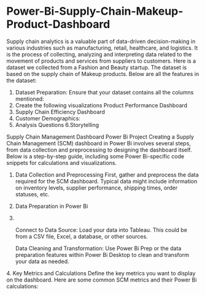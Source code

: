 # Power-Bi-Supply-Chain-Makeup-Product-Dashboard
Supply chain analytics is a valuable part of data-driven decision-making in various industries such as manufacturing, retail, healthcare, and logistics. It is the process of collecting, analyzing and interpreting
data related to the movement of products and services from suppliers to customers.
Here is a dataset we collected from a Fashion and Beauty startup. The dataset is based on the supply chain of Makeup products. Below are all the features in the dataset:

1. Dataset Preparation:
    Ensure that your dataset contains all the columns mentioned:
2. Create the following visualizations
Product Performance Dashboard
3. Supply Chain Efficiency Dashboard
4. Customer Demographics:
5. Analysis Questions
6.Storytelling

Supply Chain Management Dashboard Power Bi Project Creating a Supply Chain Management (SCM) dashboard in Power Bi involves several steps, from data collection and preprocessing to designing the dashboard itself. Below is a step-by-step guide, including some Power Bi-specific code snippets for calculations and visualizations.

1. Data Collection and Preprocessing
First, gather and preprocess the data required for the SCM dashboard. Typical data might include information on inventory levels, supplier performance, shipping times, order statuses, etc.

2. Data Preparation in Power Bi
   <li>
<ul>Connect to Data Source: Load your data into Tableau. This could be from a CSV file, Excel, a database, or other sources.</ul>
<ul> Data Cleaning and Transformation: Use Power Bi Prep or the data preparation features within Power Bi Desktop to clean and transform your data as needed.</ul>
</li>
4. Key Metrics and Calculations
Define the key metrics you want to display on the dashboard. Here are some common SCM metrics and their Power Bi calculations:



